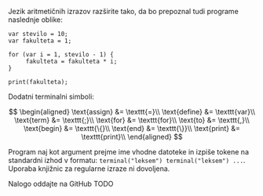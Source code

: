 Jezik aritmetičnih izrazov razširite tako, da bo prepoznal tudi programe naslednje oblike:

```
var stevilo = 10;
var fakulteta = 1;

for (var i = 1, stevilo - 1) {
     fakulteta = fakulteta * i;
}

print(fakulteta);
```

Dodatni terminalni simboli:

$$
\begin{aligned}
    \text{assign} &= \texttt{=}\\
    \text{define} &= \texttt{var}\\
    \text{term} &= \texttt{;}\\
    \text{for} &= \texttt{for}\\
    \text{to} &= \texttt{,}\\
    \text{begin} &= \texttt{\{}\\
    \text{end} &= \texttt{\}}\\
    \text{print} &= \texttt{print}\\
\end{aligned}
$$

Program naj kot argument prejme ime vhodne datoteke in izpiše tokene na standardni izhod v formatu: `terminal("leksem") terminal("leksem") ...`.
Uporaba knjižnic za regularne izraze ni dovoljena.

Nalogo oddajte na GitHub TODO
